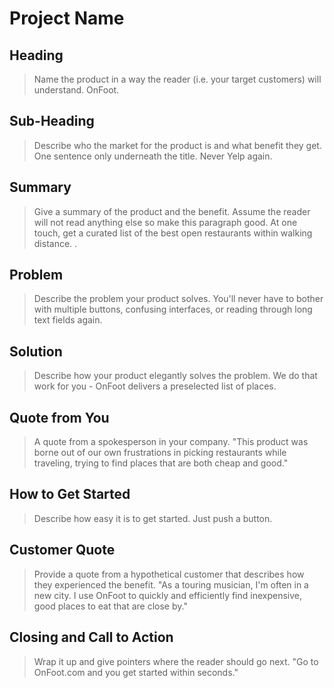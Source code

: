 # Project Name #

<!-- 
> This material was originally posted [here](http://www.quora.com/What-is-Amazons-approach-to-product-development-and-product-management). It is reproduced here for posterities sake.

There is an approach called "working backwards" that is widely used at Amazon. They work backwards from the customer, rather than starting with an idea for a product and trying to bolt customers onto it. While working backwards can be applied to any specific product decision, using this approach is especially important when developing new products or features.

For new initiatives a product manager typically starts by writing an internal press release announcing the finished product. The target audience for the press release is the new/updated product's customers, which can be retail customers or internal users of a tool or technology. Internal press releases are centered around the customer problem, how current solutions (internal or external) fail, and how the new product will blow away existing solutions.

If the benefits listed don't sound very interesting or exciting to customers, then perhaps they're not (and shouldn't be built). Instead, the product manager should keep iterating on the press release until they've come up with benefits that actually sound like benefits. Iterating on a press release is a lot less expensive than iterating on the product itself (and quicker!).

If the press release is more than a page and a half, it is probably too long. Keep it simple. 3-4 sentences for most paragraphs. Cut out the fat. Don't make it into a spec. You can accompany the press release with a FAQ that answers all of the other business or execution questions so the press release can stay focused on what the customer gets. My rule of thumb is that if the press release is hard to write, then the product is probably going to suck. Keep working at it until the outline for each paragraph flows. 

Oh, and I also like to write press-releases in what I call "Oprah-speak" for mainstream consumer products. Imagine you're sitting on Oprah's couch and have just explained the product to her, and then you listen as she explains it to her audience. That's "Oprah-speak", not "Geek-speak".

Once the project moves into development, the press release can be used as a touchstone; a guiding light. The product team can ask themselves, "Are we building what is in the press release?" If they find they're spending time building things that aren't in the press release (overbuilding), they need to ask themselves why. This keeps product development focused on achieving the customer benefits and not building extraneous stuff that takes longer to build, takes resources to maintain, and doesn't provide real customer benefit (at least not enough to warrant inclusion in the press release).
 -->
 
## Heading ##
  > Name the product in a way the reader (i.e. your target customers) will understand.
  OnFoot.

## Sub-Heading ##
  > Describe who the market for the product is and what benefit they get. One sentence only underneath the title.
  Never Yelp again.

## Summary ##
  > Give a summary of the product and the benefit. Assume the reader will not read anything else so make this paragraph good.
  At one touch, get a curated list of the best open restaurants within walking distance. 
.
## Problem ##
  > Describe the problem your product solves.
  You'll never have to bother with multiple buttons, confusing interfaces, or reading through long text fields again.   
## Solution ##
  > Describe how your product elegantly solves the problem.
  We do that work for you - OnFoot delivers a preselected list of places.

## Quote from You ##
  > A quote from a spokesperson in your company.
  "This product was borne out of our own frustrations in picking restaurants while traveling, trying to find places that are both cheap and good."

## How to Get Started ##
  > Describe how easy it is to get started.
  Just push a button. 

## Customer Quote ##
  > Provide a quote from a hypothetical customer that describes how they experienced the benefit.
  "As a touring musician, I'm often in a new city. I use OnFoot to quickly and efficiently find inexpensive, good places to eat that are close by."

## Closing and Call to Action ##
  > Wrap it up and give pointers where the reader should go next.
  "Go to OnFoot.com and you get started within seconds."